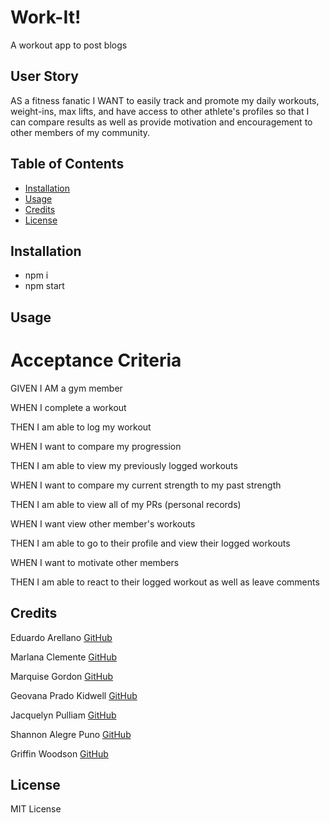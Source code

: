 # Work-It!
A workout app to post blogs

## User Story

AS a fitness fanatic
I WANT to easily track and promote my daily workouts, weight-ins, max lifts, and have access to other athlete's profiles so that I can compare results as well as provide motivation and encouragement to other members of my community. 

## Table of Contents
- [Installation](#installation)
- [Usage](#usage)
- [Credits](#credits)
- [License](#license)

## Installation
* npm i
* npm start

## Usage
# Acceptance Criteria

GIVEN I AM a gym member 

WHEN I complete a workout 

THEN I am able to log my workout 

WHEN I want to compare my progression 

THEN I am able to view my previously logged workouts

WHEN I want to compare my current strength to my past strength 

THEN I am able to view all of my PRs (personal records)

WHEN I want view other member's workouts

THEN I am able to go to their profile and view their logged workouts

WHEN I want to motivate other members

THEN I am able to react to their logged workout as well as leave comments


## Credits
Eduardo Arellano
[GitHub]()

Marlana Clemente
[GitHub]()

Marquise Gordon
[GitHub]()

Geovana Prado Kidwell
[GitHub]()

Jacquelyn Pulliam
[GitHub](https://github.com/JacquieSue)

Shannon Alegre Puno
[GitHub]()

Griffin Woodson
[GitHub]()

## License
MIT License

